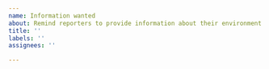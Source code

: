 ```yaml
---
name: Information wanted
about: Remind reporters to provide information about their environment
title: ''
labels: ''
assignees: ''

---
```


<!--
In case you are reporting a problem with running cocotb,
please remember to add relevant information about your environment, such as

* the cocotb version used,
* the operating system and version (32/64 bit),
* the simulator and version (32/64 bit),
* the Python version, and where it's coming from (e.g. system, Anaconda, self-installed, ...),
* (part of) the log file (cleaned of proprietary information).

If you are unsure about any of the above items, open the issue anyway and we will figure it out together.
Thanks for helping improve cocotb!
-->
